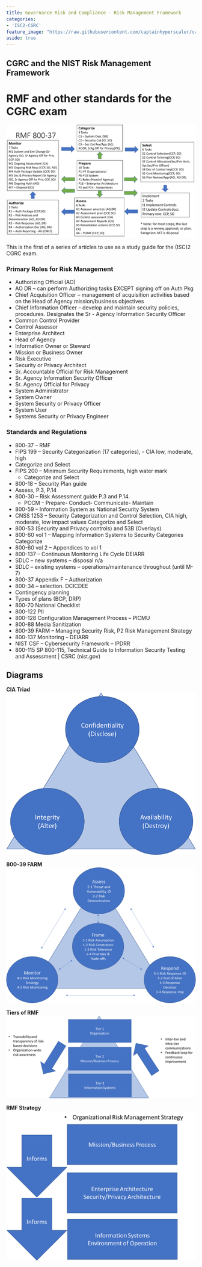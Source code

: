 ```yaml
---
title: Governance Risk and Compliance - Risk Management Framework
categories:
- 'ISC2-CGRC'
feature_image: "https://raw.githubusercontent.com/captainhyperscaler/captainhyperscaler.github.io/main/images/2023/banner/banner%20logo_without_background.png"
aside: true
---
```


## CGRC and the NIST Risk Management Framework ##

# RMF and other standards for the CGRC exam #



![](/images/cgrc/rmf1.png)


This is the first of a series of articles to use as a study guide for the (ISC)2 CGRC exam.

### Primary Roles for Risk Management ###

- Authorizing Official (AO)
- AO DR – can perform Authorizing tasks EXCEPT signing off on Auth Pkg
- Chief Acquisition Officer – management of acquisition activities based on the Head of Agency mission/business objectives
- Chief Information Officer – develop and maintain security policies, procedures.  Designates the Sr - Agency Information Security Officer
- Common Control Provider 
- Control Assessor
- Enterprise Architect
- Head of Agency 
- Information Owner or Steward
- Mission or Business Owner
- Risk Executive
- Security or Privacy Architect
- Sr. Accountable Official for Risk Management
- Sr. Agency Information Security Officer
- Sr. Agency Official for Privacy
- System Administrator
- System Owner
- System Security or Privacy Officer
- System User
- Systems Security or Privacy Engineer 


### Standards and Regulations ###

- 800-37 – RMF
- FIPS 199 – Security Categorization (17 categories), - CIA low, moderate, high
- Categorize and Select
- FIPS 200 – Minimum Security Requirements, high water mark
  - Categorize and Select
- 800-18 – Security Plan guide
- Assess, P.3, P.14
- 800-30 – Risk Assessment guide
P.3 and P.14.  
  - PCCM – Prepare- Conduct- Communicate- Maintain
- 800-59 – Information System as National Security System
- CNSS 1253 – Security Categorization and Control Selection, CIA high, moderate, low impact values
Categorize and Select
- 800-53 (Security and Privacy controls) and 53B (Overlays)
- 800-60 vol 1 – Mapping Information Systems to Security Categories
Categorize
- 800-60 vol 2 – Appendices to vol 1
- 800-137 – Continuous Monitoring Life Cycle DEIARR
- SDLC – new systems – disposal n/a
- SDLC – existing systems – operations/maintenance throughout (until M-7)
- 800-37 Appendix F – Authorization
- 800-34 – selection.  DCICDEE
- Contingency planning
- Types of plans (BCP, DRP)
- 800-70 National Checklist
- 800-122 PII
- 800-128 Configuration Management Process – PICMU
- 800-88 Media Sanitization
- 800-39 FARM – Managing Security Risk, P2 Risk Management Strategy
- 800-137 Monitoring – DEIARR
- NIST CSF – Cybersecurity Framework – IPDRR
- 800-115 SP 800-115, Technical Guide to Information Security Testing and Assessment | CSRC (nist.gov)

## Diagrams ##

**CIA Triad**
![](/images/cgrc/ciatriad.png)

**800-39 FARM**
![](/images/cgrc/frame.png)

**Tiers of RMF**
![](/images/cgrc/rmftiers.png)

**RMF Strategy**
![](/images/cgrc/rmfstrategy.png)

